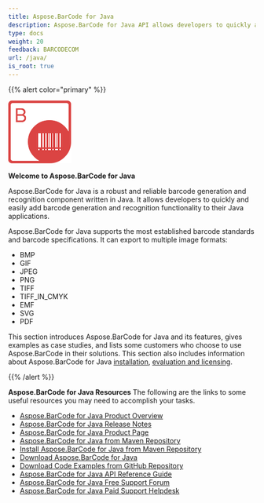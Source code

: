 ```yaml
---
title: Aspose.BarCode for Java
description: Aspose.BarCode for Java API allows developers to quickly and easily add barcode generation and recognition functionality to their Java applications.
type: docs
weight: 20
feedback: BARCODECOM
url: /java/
is_root: true
---
```


{{% alert color="primary" %}}

![todo:image_alt_text](home_1.png)

**Welcome to Aspose.BarCode for Java**

Aspose.BarCode for Java is a robust and reliable barcode generation and recognition component written in Java. It allows developers to quickly and easily add barcode generation and recognition functionality to their Java applications.

Aspose.BarCode for Java supports the most established barcode standards and barcode specifications. It can export to multiple image formats:  
- BMP  
- GIF 
- JPEG
- PNG  
- TIFF
- TIFF_IN_CMYK
- EMF 
- SVG
- PDF

This section introduces Aspose.BarCode for Java and its features, gives examples as case studies, and lists some customers who choose to use Aspose.BarCode in their solutions. This section also includes information about Aspose.BarCode for Java <a href="/barcode/java/installation/" target="_blank">installation</a>, <a href="/barcode/java/licensing/" target="_blank">evaluation and licensing</a>.

{{% /alert %}}

**Aspose.BarCode for Java Resources**
The following are the links to some useful resources you may need to accomplish your tasks.

- <a href="/barcode/java/product-overview/" target="_blank">Aspose.BarCode for Java Product Overview</a>
- <a href="https://releases.aspose.com/barcode/java/release-notes/" target="_blank">Aspose.BarCode for Java Release Notes</a>
- <a href="https://products.aspose.com/barcode/java" target="_blank">Aspose.BarCode for Java Product Page</a>
- <a href="https://releases.aspose.com/java/repo/com/aspose/aspose-barcode/" target="_blank">Aspose.BarCode for Java from Maven Repository</a>
- <a href="/barcode/java/installation/" target="_blank">Install Aspose.BarCode for Java from Maven Repository</a>
- <a href="https://releases.aspose.com/barcode/java/" target="_blank">Download Aspose.BarCode for Java</a>
- <a href="https://github.com/aspose-barcode/Aspose.Barcode-for-Java" target="_blank">Download Code Examples from GitHub Repository</a>
- <a href="https://reference.aspose.com/barcode/java/" target="_blank">Aspose.BarCode for Java API Reference Guide</a>
- <a href="https://forum.aspose.com/c/barcode" target="_blank">Aspose.BarCode for Java Free Support Forum</a>
- <a href="https://helpdesk.aspose.com/" target="_blank">Aspose.BarCode for Java Paid Support Helpdesk</a>

